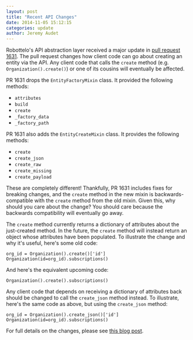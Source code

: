 ```yaml
---
layout: post
title: "Recent API Changes"
date: 2014-11-05 15:12:15
categories: update
author: Jeremy Audet
---
```


Robottelo's API abstraction layer received a major update in [pull request
1631](https://github.com/SatelliteQE/robottelo/pull/1631). The pull request
changes how client code can go about creating an entity via the API. Any client
code that calls the `create` method (e.g. `Organization().create()`) or one of
its cousins will eventually be affected.

PR 1631 drops the `EntityFactoryMixin` class. It provided the following
methods:

* `attributes`
* `build`
* `create`
* `_factory_data`
* `_factory_path`

PR 1631 also adds the `EntityCreateMixin` class. It provides the following
methods:

* `create`
* `create_json`
* `create_raw`
* `create_missing`
* `create_payload`

These are completely different! Thankfully, PR 1631 includes fixes for breaking
changes, and the `create` method in the new mixin is backwards-compatible with
the `create` method from the old mixin. Given this, why should you care about
the change? You should care because the backwards compatibility will eventually
go away.

The `create` method currently returns a dictionary of attributes about the
just-created method. In the future, the `create` method will instead return an
object whose attributes have been populated. To illustrate the change and why
it's useful, here's some old code:

    org_id = Organization().create()['id']
    Organization(id=org_id).subscriptions()

And here's the equivalent upcoming code:

    Organization().create().subscriptions()

Any client code that depends on receiving a dictionary of attributes back
should be changed to call the `create_json` method instead. To illustrate,
here's the same code as above, but using the `create_json` method:

    org_id = Organization().create_json()['id']
    Organization(id=org_id).subscriptions()

For full details on the changes, please see [this blog
post](http://www.ichimonji10.name/blog/4/).
